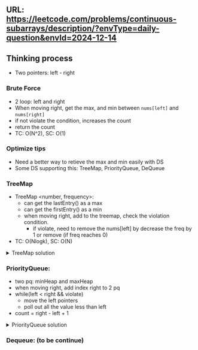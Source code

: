 ## URL: https://leetcode.com/problems/continuous-subarrays/description/?envType=daily-question&envId=2024-12-14

## Thinking process
- Two pointers: left - right

### Brute Force
- 2 loop: left and right
- When moving right, get the max, and min between `nums[left]` and `nums[right]`
- if not violate the condition, increases the count
- return the count
- TC: O(N^2), SC: O(1)

### Optimize tips
- Need a better way to retieve the max and min easily with DS
- Some DS supporting this: TreeMap, PriorityQueue, DeQueue



### TreeMap
- TreeMap <number, frequency>:
    - can get the lastEntry() as a max
    - can get the firstEntry() as a min
    - when moving right, add to the treemap, check the violation condition.
        - if violate, need to remove the nums[left] by decrease the freq by 1 or remove (if freq reaches 0)
- TC: O(Nlogk), SC: O(N)

<details>

<summary>TreeMap solution</summary>

```java
class Solution {
    public long continuousSubarrays(int[] nums) {
        TreeMap<Integer, Integer> tm = new TreeMap<>();
        int left = 0, right = 0;
        long res = 0;
        while(right < nums.length) {
            tm.put(nums[right], tm.getOrDefault(nums[right], 0) + 1);
            while(tm.lastEntry().getKey() - tm.firstEntry().getKey() > 2) {
                tm.put(nums[left], tm.get(nums[left]) - 1);
                if(tm.get(nums[left]) == 0) {
                    tm.remove(nums[left]);
                }
                left++;
            }
            res += right - left + 1;
            right++;
        }
        return res;
    }
}
```

</details>


### PriorityQueue:
  - two pq: minHeap and maxHeap
  - when moving right, add index right to 2 pq
  - while(left < right && violate)
    - move the left pointers
    - poll out all the value less than left
  - count = right - left + 1

<details>

<summary>PriorityQueue solution</summary>

```java
class Solution {
    public long continuousSubarrays(int[] nums) {
        PriorityQueue<Integer> maxHeap = new PriorityQueue<>((a,b) -> (nums[b] - nums[a]));
        PriorityQueue<Integer> minHeap = new PriorityQueue<>((a,b) -> (nums[a] - nums[b]));
        int left = 0;
        long res = 0;
        for(int right = 0; right < nums.length; right++) {
            maxHeap.offer(right);
            minHeap.offer(right);
            while(left < right && nums[maxHeap.peek()] - nums[minHeap.peek()] > 2) {
                left++;
                while (!maxHeap.isEmpty() && maxHeap.peek() < left) {
                    maxHeap.poll();
                }
                while (!minHeap.isEmpty() && minHeap.peek() < left) {
                    minHeap.poll();
                }
            }
            res += right - left + 1;
        }
        return res;
    }
}
```

</details>


### Dequeue: (to be continue)